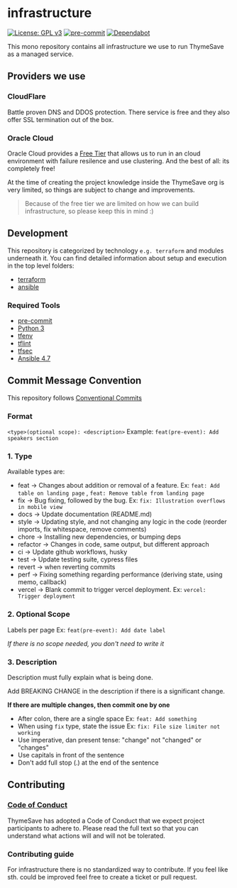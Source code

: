 infrastructure
===
[![License: GPL v3](https://img.shields.io/badge/License-MIT-blue.svg)](https://opensource.org/licenses/MIT)
[![pre-commit](https://img.shields.io/badge/%E2%9A%93%20%20pre--commit-enabled-success)](https://pre-commit.com/)
[![Dependabot](https://badgen.net/badge/Dependabot/enabled/green?icon=dependabot)](https://dependabot.com/)

This mono repository contains all infrastructure we use to run ThymeSave as a managed service.

## Providers we use

### CloudFlare

Battle proven DNS and DDOS protection. There service is free and they also offer SSL termination out of the box.

### Oracle Cloud

Oracle Cloud provides a [Free Tier](https://www.oracle.com/cloud/free/)
that allows us to run in an cloud environment with failure resilence and use clustering. And the best of all: its
completely free!

At the time of creating the project knowledge inside the ThymeSave org is very limited, so things are subject to change
and improvements.

> Because of the free tier we are limited on how we can build infrastructure, so please keep this in mind :)

## Development

This repository is categorized by technology `e.g. terraform` and modules underneath it. You can find detailed
information about setup and execution in the top level folders:

- [terraform](./terraform)
- [ansible](./ansible)

### Required Tools

- [pre-commit](https://pre-commit.com/)
- [Python 3](https://python.org)
- [tfenv](https://github.com/tfutils/tfenv)
- [tflint](https://github.com/terraform-linters/tflint)
- [tfsec](https://github.com/aquasecurity/tfsec)
- [Ansible 4.7](https://pypi.org/project/ansible/)

## Commit Message Convention

This repository follows [Conventional Commits](https://www.conventionalcommits.org/en/v1.0.0/)

### Format

`<type>(optional scope): <description>`
Example: `feat(pre-event): Add speakers section`

### 1. Type

Available types are:

- feat → Changes about addition or removal of a feature. Ex: `feat: Add table on landing page`
  , `feat: Remove table from landing page`
- fix → Bug fixing, followed by the bug. Ex: `fix: Illustration overflows in mobile view`
- docs → Update documentation (README.md)
- style → Updating style, and not changing any logic in the code (reorder imports, fix whitespace, remove comments)
- chore → Installing new dependencies, or bumping deps
- refactor → Changes in code, same output, but different approach
- ci → Update github workflows, husky
- test → Update testing suite, cypress files
- revert → when reverting commits
- perf → Fixing something regarding performance (deriving state, using memo, callback)
- vercel → Blank commit to trigger vercel deployment. Ex: `vercel: Trigger deployment`

### 2. Optional Scope

Labels per page Ex: `feat(pre-event): Add date label`

*If there is no scope needed, you don't need to write it*

### 3. Description

Description must fully explain what is being done.

Add BREAKING CHANGE in the description if there is a significant change.

**If there are multiple changes, then commit one by one**

- After colon, there are a single space Ex: `feat: Add something`
- When using `fix` type, state the issue Ex: `fix: File size limiter not working`
- Use imperative, dan present tense: "change" not "changed" or "changes"
- Use capitals in front of the sentence
- Don't add full stop (.) at the end of the sentence

## Contributing

### [Code of Conduct](https://github.com/ThymeSave/.github/blob/main/CODE-OF-CONDUCT.md)

ThymeSave has adopted a Code of Conduct that we expect project participants to adhere to. Please read the full text so
that you can understand what actions will and will not be tolerated.

### Contributing guide

For infrastructure there is no standardized way to contribute. If you feel like sth. could be improved feel free to
create a ticket or pull request.
